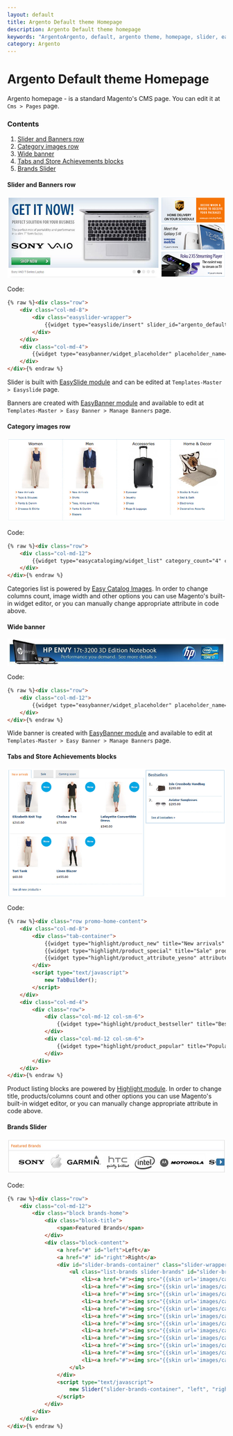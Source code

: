 ```yaml
---
layout: default
title: Argento Default theme Homepage
description: Argento Default theme homepage
keywords: "ArgentoArgento, default, argento theme, homepage, slider, easycatalogimages, tabs, highlight, brands, banner"
category: Argento
---
```


# Argento Default theme Homepage

Argento homepage - is a standard Magento's CMS page. You can edit it at
`Cms > Pages` page.

### Contents

 1. [Slider and Banners row](#slider-and-banners-row)
 2. [Category images row](#category-images-row)
 3. [Wide banner](#footer)
 4. [Tabs and Store Achievements blocks](#products-and-homepage-tabs)
 5. [Brands Slider](#buttons)

#### Slider and Banners row

![EasySlider and EasyBanners row](/images/argento/default/homepage-top.jpg)

Code:

```html
{% raw %}<div class="row">
    <div class="col-md-8">
        <div class="easyslider-wrapper">
            {{widget type="easyslide/insert" slider_id="argento_default"}}
        </div>
    </div>
    <div class="col-md-4">
        {{widget type="easybanner/widget_placeholder" placeholder_name="argento-home-top" banner_css_class="col-xs-4 col-md-12" additional_css_class="row"}}
    </div>
</div>{% endraw %}
```

Slider is built with [EasySlide module](/m1/extensions/easyslider/) and can be
edited at `Templates-Master > Easyslide` page.

Banners are created with [EasyBanner module](/m1/extensions/easybanners/) and
available to edit at `Templates-Master > Easy Banner > Manage Banners`
page.

#### Category images row

![EasyCategoryImage](/images/argento/default/homepage-categories.jpg)

Code:

```html
{% raw %}<div class="row">
    <div class="col-md-12">
        {{widget type="easycatalogimg/widget_list" category_count="4" column_count="4" show_image="1" resize_image="1" image_width="180" image_height="180" subcategory_count="5" template="tm/easycatalogimg/list.phtml"}}
    </div>
</div>{% endraw %}
```

Categories list is powered by [Easy Catalog Images](/m1/extensions/easycatalogimages/).
In order to change columns count, image width and other options you can use
Magento's built-in widget editor, or you can manually change appropriate attribute
in code above.

#### Wide banner

![Wide homepage banner](/images/argento/default/homepage-horizontal-banner.jpg)

Code:

```html
{% raw %}<div class="row">
    <div class="col-md-12">
        {{widget type="easybanner/widget_placeholder" placeholder_name="argento-home-content"}}
    </div>
</div>{% endraw %}
```

Wide banner is created with [EasyBanner module](/m1/extensions/easybanners/) and
available to edit at `Templates-Master > Easy Banner > Manage Banners`
page.

#### Tabs and Store Achievements blocks

![Tabs and store achievements](/images/argento/default/homepage-tabs.jpg)

Code:

```html
{% raw %}<div class="row promo-home-content">
    <div class="col-md-8">
        <div class="tab-container">
            {{widget type="highlight/product_new" title="New arrivals" products_count="6" column_count="3" template="tm/highlight/product/grid.phtml" class_name="highlight-new" show_page_link="1" page_title="See all new products &raquo;"}}
            {{widget type="highlight/product_special" title="Sale" products_count="6" column_count="3" template="tm/highlight/product/grid.phtml" class_name="highlight-special" show_page_link="1" page_title="See all on sale products &raquo;"}}
            {{widget type="highlight/product_attribute_yesno" attribute_code="coming_soon" title="Coming soon" products_count="6" column_count="3" template="tm/highlight/product/grid.phtml" class_name="highlight-attrbiute-coming_soon"}}
        </div>
        <script type="text/javascript">
            new TabBuilder();
        </script>
    </div>
    <div class="col-md-4">
        <div class="row">
            <div class="col-md-12 col-sm-6">
                {{widget type="highlight/product_bestseller" title="Bestsellers" products_count="3" column_count="3" template="tm/highlight/product/sidebar/list-link.phtml" class_name="highlight-bestsellers" show_page_link="1" page_title="See all bestsellers &raquo;"}}
            </div>
            <div class="col-md-12 col-sm-6">
                {{widget type="highlight/product_popular" title="Popular Products" products_count="3" column_count="3" template="tm/highlight/product/sidebar/list-link.phtml" class_name="highlight-popular" show_page_link="1" page_title="See all popular products &raquo;"}}
            </div>
        </div>
    </div>
</div>{% endraw %}
```

Product listing blocks are powered by [Highlight module](/m1/extensions/highlight/).
In order to change title, products/columns count and other options you can use
Magento's built-in widget editor, or you can manually change appropriate attribute
in code above.

#### Brands Slider

![Brands Slider](/images/argento/default/brands-slider.jpg)

Code:

```html
{% raw %}<div class="row">
    <div class="col-md-12">
        <div class="block brands-home">
            <div class="block-title">
                <span>Featured Brands</span>
            </div>
            <div class="block-content">
                <a href="#" id="left">Left</a>
                <a href="#" id="right">Right</a>
                <div id="slider-brands-container" class="slider-wrapper">
                    <ul class="list-brands slider-brands" id="slider-brands">
                        <li><a href="#"><img src="{{skin url='images/catalog/brands/sony.jpg'}}" alt="" width="128" height="73"/></a></li>
                        <li><a href="#"><img src="{{skin url='images/catalog/brands/apple.jpg'}}" alt="" width="70" height="73"/></a></li>
                        <li><a href="#"><img src="{{skin url='images/catalog/brands/garmin.jpg'}}" alt="" width="154" height="74"/></a></li>
                        <li><a href="#"><img src="{{skin url='images/catalog/brands/htc.jpg'}}" alt="" width="124" height="74"/></a></li>
                        <li><a href="#"><img src="{{skin url='images/catalog/brands/intel.jpg'}}" alt="" width="103" height="74"/></a></li>
                        <li><a href="#"><img src="{{skin url='images/catalog/brands/motorola.jpg'}}" alt="" width="204" height="76"/></a></li>
                        <li><a href="#"><img src="{{skin url='images/catalog/brands/sony.jpg'}}" alt="" width="128" height="73"/></a></li>
                        <li><a href="#"><img src="{{skin url='images/catalog/brands/apple.jpg'}}" alt="" width="70" height="73"/></a></li>
                        <li><a href="#"><img src="{{skin url='images/catalog/brands/garmin.jpg'}}" alt="" width="154" height="74"/></a></li>
                        <li><a href="#"><img src="{{skin url='images/catalog/brands/htc.jpg'}}" alt="" width="124" height="74"/></a></li>
                        <li><a href="#"><img src="{{skin url='images/catalog/brands/intel.jpg'}}" alt="" width="103" height="74"/></a></li>
                        <li><a href="#"><img src="{{skin url='images/catalog/brands/motorola.jpg'}}" alt="" width="204" height="76"/></a></li>
                    </ul>
                </div>
                <script type="text/javascript">
                    new Slider("slider-brands-container", "left", "right", {shift: 'auto'});
                </script>
            </div>
        </div>
    </div>
</div>{% endraw %}
```
